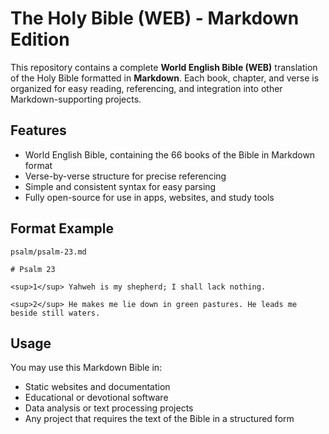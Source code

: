 # The Holy Bible (WEB) - Markdown Edition

This repository contains a complete **World English Bible (WEB)** translation of the Holy Bible formatted in **Markdown**. Each book, chapter, and verse is organized for easy reading, referencing, and integration into other Markdown-supporting projects.

## Features

- World English Bible, containing the 66 books of the Bible in Markdown format  
- Verse-by-verse structure for precise referencing  
- Simple and consistent syntax for easy parsing  
- Fully open-source for use in apps, websites, and study tools  

## Format Example

`psalm/psalm-23.md`
```
# Psalm 23

<sup>1</sup> Yahweh is my shepherd; I shall lack nothing.

<sup>2</sup> He makes me lie down in green pastures. He leads me beside still waters.
```

## Usage

You may use this Markdown Bible in:

- Static websites and documentation  
- Educational or devotional software  
- Data analysis or text processing projects  
- Any project that requires the text of the Bible in a structured form  

